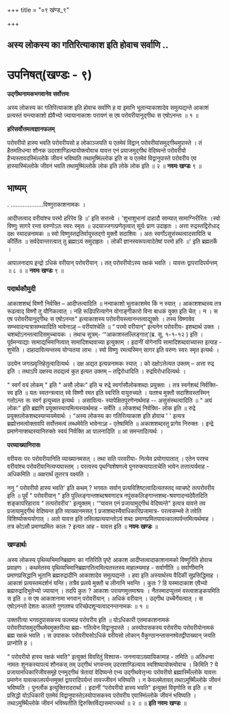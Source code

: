 +++
title = "०९ खंण्ड_९"

+++


## अस्य लोकस्य का गतिरित्याकाश इति होवाच सर्वाणि ..

# **उपनिषत्(खण्डः - ९)**

**उद्गीथनामकभगवानेव सर्वोत्तमः**

अस्य लोकस्य का गतिरित्याकाश इति होवाच सर्वाणि ह वा इमानि भूतान्याकाशादेव समुत्पद्यन्ते आकाशं प्रत्यस्तं यन्त्याकाशो ह्येवैभ्यो ज्यायानाकाशः परायणं स एष परोवरीयानुद्गीथः स एषोऽनन्तः ॥ १ ॥

**हरिसर्वोत्तमत्वज्ञानफलम्**

परोवरीयो हास्य भवति परोवरीयसो ह लोकाञ्जयति य एतमेवं विद्वान् परोवरीयांसमुद्गीथमुपास्ते । तं हैतमतिधन्वा शौनक उदरशाण्डिल्यायोक्त्वोवाच यावत्त एनं प्रयाजमुद्गीथं वेदिष्यन्ते परोवरीयो हैभ्यस्तावदस्मिंल्लोके जीवनं भविष्यति तथामुष्मिंल्लोक इति स य एतमेवं विद्वानुपास्ते परोवरीय एव हास्यास्मिंल्लोके जीवनं भवति तथामुष्मिंल्लोके लोक इति लोके लोक इति ॥ २ ॥ **नवमः खण्डः** ९ ॥

## **भाष्यम्**

. ...................विष्णुराकाशनामकः ।

आदीप्तत्वाद वरीयांश्च परमो हरिरेव हि ॥' इति सत्तत्त्वे । 'शुभाशुभानां दाहादौ साम्यात् सामाग्निरीरितः ।स्वो विष्णुः सागरे रन्ता वरुणोऽतः स्वरः स्मृतः ॥ उदयाज्जगत्प्रणेतृत्वात् सूर्यः प्राण उदाहृतः । अत्ता रुद्रस्तद्विरोधाद् दक्षः स्यादन्ननामकः ॥ स्वो विष्णुस्तद्रतिर्वायुस्तद्गो मुक्तौ सदाशिवः । अतः स्वर्गोऽसुसंस्थत्वादसाविति च कीर्तितः ॥ सर्वदेवान्तरत्वात् तु ब्रह्माऽयं समुदाहृतः । लोकी ज्ञानस्वरूपत्वादेतेषां परमो हरिः ॥' इति ब्रह्मतर्के ।

आपालनादाप इन्द्रो ऽधिकं वरीयान् परोवरीयान् । तत् परोवरीयोऽस्य रक्षकं भवति । यावत्तः द्वापरादिपर्यन्तम् ॥ ८ ॥ ॥ **नवमः खण्डः** ९ ॥

### पदार्थकौमुदी

आकाशशब्दं विष्णौ निर्वक्ति – आदीप्तत्वादिति ॥ नन्वाकाशो भूताकाशमेव किं न स्यात् । आकाशशब्दस्य तत्र रूढत्वाद् विष्णौ तु यौगिकत्वात् । नहि रूढिपरित्यागेन योगाङ्गीकारो विना बाधकं युक्त इति चेत् । न । स एष परोवरीयानुद्गीथः स एषोऽनन्तः” इत्याकाशस्य परोवरीयस्त्वानन्तत्वाद्युक्तेः । तस्य विष्णावेव सम्भवादन्यत्रासम्भवादिति भावेनाऽह् – वरीयांश्चेति ॥ “ परमो वरीयान्" इत्यनेन परोवरीय- इशब्दार्थ उक्तः । चशब्दोऽनन्तत्वादिसमुच्चायकः । तथाच सूत्रम्- ‘“आकाशस्तल्लिङ्गात्’(ब्र. सू. १-१-१२ ) इति । पूर्वमन्याद्याः सामाद्यभिमानित्वात् सामादिशब्दवाच्या इत्युक्तम् । इदानीं योगेनापि सामादिशब्दवाच्यास्त इत्याह - शुभेति । दाहादावित्यन्तस्य योग्यतया लाभः । स्वो विष्णुः रमत्यस्मिन् सागर इति वरुणः स्वरः स्मृत इत्यर्थः ।

उदयेन जगत्प्रवृत्तिहेतुत्वादित्यर्थः । दक्ष अद्यत इत्यन्ननामकः स्यात् । को दक्षोऽत्तेत्यत उक्तम् – अत्ता रुद्र इति । तथाऽपि दक्षस्य तदद्यत्वं कुत इत्यत उक्तम् – तद्विरोधादिति । रुद्रविरोधादित्यर्थः ।

" स्वर्गं वयं लोकम् " इति " असौ लोकः" इति च रुद्रे स्वर्गासौलोकशब्दाः प्रयुक्ताः । तत्र स्वर्गशब्दं निर्वक्ति- स्व इति ॥ यतः स्वतन्त्रत्वात् स्वे विष्णौ रमत इति स्वरिति वायुरुच्यते । यतश्च मुक्तौ सदाशिवस्तस्मिन् गतोऽन्तः सः स्वर्ग इत्युच्यत इत्यर्थः । असावित्य- स्यापेक्षितपूरणेनार्थमाह -- असुसंस्थत्वादिति ॥ " अयं लोकः" इति ब्रह्मणि प्रयुक्तस्यायमित्यस्यार्थमाह - सर्वेति ॥ लोकशब्दं निर्वक्ति- लोक इति ॥ रुद्रे प्रयुक्तलोकशब्दस्याप्ययमेवार्थः । “अस्य लोकस्य का गतिरित्याकाश इति होवाच ' ' इत्यत्र ब्रह्मोत्तमत्वोक्तावपि सर्वोत्तमत्वं लब्धमेवेति भावेनाऽह - एतेषामिति ॥ अकाशशब्दस्तु प्रागेव निरुक्तः । इन्द्रे प्रमाणेनाप्शब्दस्यानिरुक्तेः स्वयं निर्वक्ति आ पालनादिति ॥ आ समन्तादित्यर्थः ।

**परव्याख्यानिरासः**

वरीयसः परः परोवरीयानिति व्याख्यानमसत् । तथा सति परवरीया- नित्येव प्रयोगापातात् । एतेन परश्च वरीयांश्च परोवरीयानित्यप्यपास्तम् । परत्वस्य पृथग्विशेषणत्वे पुनरुक्त्यापाताचेति भावेन तत्तात्पर्यमाह - अधिकमिति ॥ अक्षरार्थं तूत्तरत्र वक्ष्यति ।

ननु “ परोवरीयो हास्य भवति' इति कथम् ? भगवतः सर्वान् प्रत्यविशिष्टत्वादित्यतस्तद् व्याचष्टे तत्परोवरीय इति ॥ पूर्वं " परोवरीयान् " इति पुल्लिङ्गान्तशब्दश्रवणादत्र नपुंसकलिङ्गान्तशब्द-श्रवणादन्यदेवैतदिति शङ्कापरिहाराय " तत्परोवरीय'' इत्युक्तम्। ‘“यावत्त एनं प्रजायामुद्गीथं वेदिष्यन्ते" इत्यत्र यावत्ते तव प्रजायामुद्गीथं वेदिष्यन्त इति व्याख्यानमसत् 1 प्रजाशब्दस्यैवाधिकारिप्रजामात्र- परत्वसम्भवे ते तवेति विशिष्योक्त्ययोगात् । अतो यावत्त इति तसिलप्रत्ययान्तोऽयं शब्दः प्रमाणप्रमितयावत्कालपर्यन्तमित्यर्थमाह । तत्र कोऽसौ प्रमाणप्रमितः कालः ? इत्यत आह - यावत्त इति ॥ **नवमः खण्डः** ॥

### **खण्डार्थः**

अस्य लोकस्य पृथिव्यभिमानिब्रह्मणः का गतिरिति पृष्टे आकाश आदीप्तत्वादाकाशनामको विष्णुरिति होवाच प्रवाहणः । कथमेतस्य पृथिव्यभिमानिब्रह्मगतित्वमित्यतस्तस्य माहात्म्यमाह - सर्वाणीति ॥ सर्वाणीमानि प्रमाणप्रसिद्धानि भूतानि ब्रह्मरुद्रादीनि आकाशादेव समुत्पद्यन्ते । हवा इति अस्यार्थस्य वैदिकीं सुप्रसिद्धिमाह । आकाशं प्रत्यस्तमदर्शनं यन्ति। तत्रैव प्रलये मुक्तौ च लीनानि भवन्ति । कुतः ? हि यस्मादाकाश एवैभ्यो ब्रह्मरुद्रादिभूतेभ्यो ज्यायान् । तदपि कुतः ? आकाशः परायणमुत्तमाश्रयः । नैतस्मादप्युत्तमं वस्त्वाशङ्कयमिति स इति ॥ स एष आकाशनामा भगवान् परोवरीयान् । अधिकं वरीयान् । उद्गीथ उच्चैर्गेयत्वात् । स एषोऽनन्तो देशतः कालतो गुणतश्च परिच्छेदशून्यत्वादनन्तनामकः ॥ १ ॥

उक्तरीत्या भगवदुपासकस्य फलमाह परोवरीय इति ॥ योऽधिकारी एतमाकाशनामकं परोवरीयांसमुद्गीथमेवमुक्तरीत्या ब्रह्म- गतित्वेन विद्वानुपास्ते । अस्योपासकस्य परोवरीयः परोवरीयोनामकं ब्रह्म रक्षकं भवति । स उपासकः परोवरीयसोऽधिकं वरीयसो लोकान् वैकुण्ठानन्तासनश्वेतद्वीपाख्यान् जयति प्राप्नोति ह ।

" परोवरीयो हास्य रक्षकं भवति" इत्युक्तं विवरितुं विश्वास- जननायाऽख्यायिकामाह - तमिति ॥ अतिधन्वा नामतः शुनकस्यापत्यं शौनकस् तम् उद्गीथं भगवन्तम् उदरशाण्डिल्याय स्वशिष्यायोक्त्वोवाच । किमिति ? ये प्रजायामधिकारिजीवसमूहे एनमुद्गीथं त्रेतायां वेदिष्यन्ते एभ्य उद्गीथवेत्तृभ्यः परोवरीयो ब्रह्मास्मिँल्लोके यावत्तः प्रमाणेन यावत्कालपर्यन्तमुक्तं द्वापरादिपर्यन्तं तावज्जीवनं भविष्यति । न केवलमेतावत् तथाऽमुष्मिँल्लोके जीवनं भविष्यति । पुनर्लोक इत्युक्तिरादरार्था । इदानीं “परोवरीयो हास्य भवति" इत्युक्तं विवृणोति स इति ॥ स प्रसिद्धो योऽधिकारी एतमेवं विद्वानुपास्तेऽस्योपासकस्य परोवरीय एवास्मिंल्लोके जीवनं भविष्यति । तथाऽमुष्मिँल्लोके जीवनं भविष्यतीति द्विरुक्तिर्विद्यासमाप्त्यर्था ॥ २ ॥ ॥ **इति नवमः खण्डः** ॥

